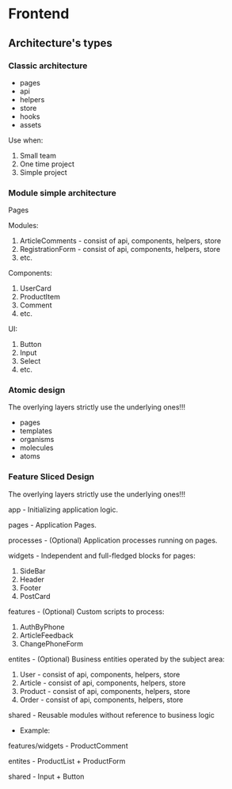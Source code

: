 # Frontend

## Architecture's types

### Classic architecture

* pages
* api
* helpers
* store
* hooks
* assets

Use when:

1) Small team
2) One time project
3) Simple project

### Module simple architecture

Pages

Modules:

1. ArticleComments - consist of api, components, helpers, store
2. RegistrationForm - consist of api, components, helpers, store
3. etc.

Components:

1. UserCard
2. ProductItem
3. Comment
4. etc.

UI:

1. Button
2. Input
3. Select
4. etc.

### Atomic design

The overlying layers strictly use the underlying ones!!!

* pages
* templates
* organisms
* molecules
* atoms

### Feature Sliced Design

The overlying layers strictly use the underlying ones!!!

app - Initializing application logic.

pages - Application Pages.

processes - (Optional) Application processes running on pages.

widgets - Independent and full-fledged blocks for pages:

1. SideBar
2. Header
3. Footer
4. PostCard

features - (Optional) Custom scripts to process:

1. AuthByPhone
2. ArticleFeedback
3. ChangePhoneForm

entites - (Optional) Business entities operated by the subject area:

1. User - consist of api, components, helpers, store
2. Article - consist of api, components, helpers, store
3. Product - consist of api, components, helpers, store
4. Order - consist of api, components, helpers, store

shared - Reusable modules without reference to business logic

- Example:

features/widgets - ProductComment

entites - ProductList + ProductForm

shared - Input + Button